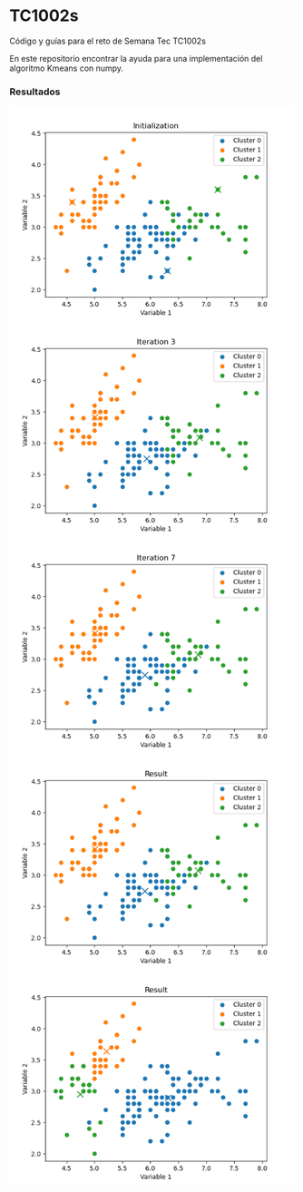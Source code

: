 # TC1002s
Código y guías para el reto de Semana Tec TC1002s

En este repositorio encontrar la ayuda para una implementación del algoritmo Kmeans con numpy.

### Resultados

<img src="./images/example_run5/kmeans_Initialization.png" width="auto">
<img src="./images/example_run5/kmeans_Iteration 3.png" width="auto">
<img src="./images/example_run5/kmeans_Iteration 7.png" width="auto">
<img src="./images/example_run5/kmeans_Result.png" width="auto">

<img src="./images/example_run4/kmeans_Result.png" width="auto">
